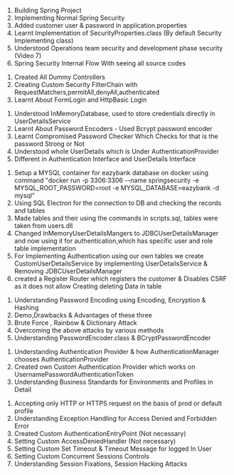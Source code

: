 [//]: # (--------------------- Section 1 ------------------------)
1. Building Spring Project
2. Implementing Normal Spring Security 
3. Added customer user & password in application.properties
4. Learnt Implementation of SecurityProperties.class (By default Security Implementing class)
5. Understood Operations team security and development phase security (Video 7)
6. Spring Security Internal Flow With seeing all source codes

[//]: # (----------------- Section 2 -----------------------)

1. Created All Dummy Controllers
2. Creating Custom Security FilterChain with RequestMatchers,permitAll,denyAll,authenticated
3. Learnt About FormLogin and HttpBasic Login

[//]: # (-------------------- Section 3 ---------------------)

1. Understood InMemoryDatabase, used to store credentials directly in UserDetailsService
2. Learnt About Password Encoders - Used Bcrypt password encoder
3. Learnt Compromised Password Checker Which Checks for that is the password Strong or Not
4. Understood whole UserDetails which is Under AuthenticationProvider
5. Different in Authentication Interface and UserDetails Interface

[//]: # (--------------------- Section 4 ---------------------)

1. Setup a MYSQL container for eazybank database on docker using command "docker run -p 3306:3306 --name springsecurity -e MYSQL_ROOT_PASSWORD=root -e MYSQL_DATABASE=eazybank -d mysql"
2. Using SQL Electron for the connection to DB and checking the records and tables
3. Made tables and their using the commands in scripts.sql, tables were taken from users.dll 
4. Changed InMemoryUserDetailsMangers to JDBCUserDetailsManager and now using it for authentication,which has specific user and role table implementation
5. For Implementing Authentication using our own tables we create CustomUserDetailsService by implementing UserDetailsService & Removing JDBCUserDetailsManager
6. created a Register Router which registers the customer & Disables CSRF as it does not allow Creating deleting Data in table

[//]: # (----------------------- Section 5 -----------------------)

1. Understanding Password Encoding using Encoding, Encryption & Hashing
2. Demo,Drawbacks & Advantages of these three
3. Brute Force , Rainbow & Dictionary Attack
4. Overcoming the above attacks by various methods
5. Understanding PasswordEncoder.class & BCryptPasswordEncoder

[//]: # (------------------- Section 6 ----------------)

1. Understanding Authentication Provider & how AuthenticationManager chooses AuthenticationProvider
2. Created own Custom Authentication Provider which works on UsernamePasswordAuthenticationToken
3. Understanding Business Standards for Environments and Profiles in Detail

[//]: # (-------------------- Section 7 -------------------------)

1. Accepting only HTTP or HTTPS request on the basis of prod or default profile
2. Understanding Exception Handling for Access Denied and Forbidden Error
3. Created Custom AuthenticationEntryPoint (Not necessary)
4. Setting Custom AccessDeniedHandler (Not necessary) 
5. Setting Custom Set Timeout & Timeout Message for logged In User 
6. Setting Custom Concurrent Sessions Controls
7. Understanding Session Fixations, Session Hacking Attacks